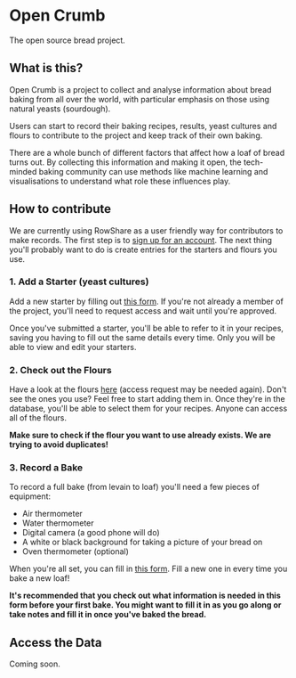 # Open Crumb
The open source bread project.

## What is this?
Open Crumb is a project to collect and analyse information about bread baking from all over the world, with particular emphasis on those using natural yeasts (sourdough).

Users can start to record their baking recipes, results, yeast cultures and flours to contribute to the project and keep track of their own baking.

There are a whole bunch of different factors that affect how a loaf of bread turns out. By collecting this information and making it open, the tech-minded baking community can use methods like machine learning and visualisations to understand what role these influences play.

## How to contribute

We are currently using RowShare as a user friendly way for contributors to make records. The first step is to [sign up for an account](www.rowshare.com). The next thing you'll probably want to do is create entries for the starters and flours you use.

### 1. Add a Starter (yeast cultures)

Add a new starter by filling out [this form](https://www.rowshare.com/tf/468aa303cd8641628b7d01f72c617bd2/(new)). If you're not already a member of the project, you'll need to request access and wait until you're approved.

Once you've submitted a starter, you'll be able to refer to it in your recipes, saving you having to fill out the same details every time. Only you will be able to view and edit your starters.

### 2. Check out the Flours

Have a look at the flours [here](https://www.rowshare.com/t/0388a6fc4b38419aa98275f5e77b7c52) (access request may be needed again). Don't see the ones you use? Feel free to start adding them in. Once they're in the database, you'll be able to select them for your recipes. Anyone can access all of the flours.

**Make sure to check if the flour you want to use already exists. We are trying to avoid duplicates!**

### 3. Record a Bake
To record a full bake (from levain to loaf) you'll need a few pieces of equipment:

- Air thermometer
- Water thermometer
- Digital camera (a good phone will do)
- A white or black background for taking a picture of your bread on
- Oven thermometer (optional)

When you're all set, you can fill in [this form](https://www.rowshare.com/tf/db7dd3f3f72e46a5a54b50243510fc68/(new)). Fill a new one in every time you bake a new loaf! 

**It's recommended that you check out what information is needed in this form before your first bake. You might want to fill it in as you go along or take notes and fill it in once you've baked the bread.**

## Access the Data
Coming soon.
